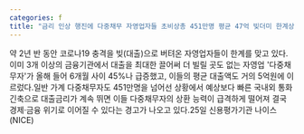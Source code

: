 ```yaml
---
categories: f
title: "금리 인상 행진에 다중채무 자영업자들 초비상총 451만명 평균 47억 빚더미 한계상황 우려"
---
```

약 2년 반 동안 코로나19 충격을 빚(대출)으로 버텨온 자영업자들이 한계를 맞고 있다.이미 3개 이상의 금융기관에서 대출을 최대한 끌어써 더 빌릴 곳도 없는 자영업 &#39;다중채무자&#39;가 올해 들어 6개월 사이 45%나 급증했고, 이들의 평균 대출액도 거의 5억원에 이르렀다.일반 가계 다중채무자도 451만명을 넘어선 상황에서 예상보다 빠른 국내외 통화 긴축으로 대출금리가 계속 뛰면 이들 다중채무자의 상환 능력이 급격하게 떨어져 결국 경제·금융 위기로 이어질 수 있다는 경고가 나오고 있다.25일 신용평가기관 나이스(NICE)